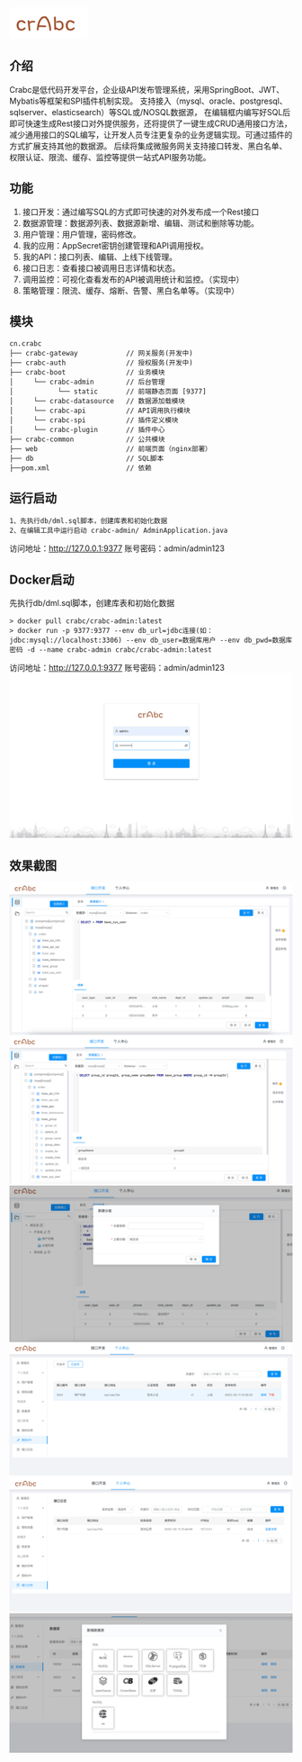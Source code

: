 
![img.png](doc/logo.png)
## 介绍
Crabc是低代码开发平台，企业级API发布管理系统，采用SpringBoot、JWT、Mybatis等框架和SPI插件机制实现。
支持接入（mysql、oracle、postgresql、sqlserver、elasticsearch）等SQL或/NOSQL数据源，
在编辑框内编写好SQL后即可快速生成Rest接口对外提供服务，还将提供了一键生成CRUD通用接口方法，
减少通用接口的SQL编写，让开发人员专注更复杂的业务逻辑实现。可通过插件的方式扩展支持其他的数据源。
后续将集成微服务网关支持接口转发、黑白名单、权限认证、限流、缓存、监控等提供一站式API服务功能。

## 功能
1.  接口开发：通过编写SQL的方式即可快速的对外发布成一个Rest接口
2.  数据源管理：数据源列表、数据源新增、编辑、测试和删除等功能。
3.  用户管理：用户管理，密码修改。
4.  我的应用：AppSecret密钥创建管理和API调用授权。
5.  我的API：接口列表、编辑、上线下线管理。
6.  接口日志：查看接口被调用日志详情和状态。
7.  调用监控：可视化查看发布的API被调用统计和监控。（实现中）
8.  策略管理：限流、缓存、熔断、告警、黑白名单等。（实现中）

## 模块
~~~
cn.crabc    
├── crabc-gateway            // 网关服务(开发中)
├── crabc-auth               // 授权服务(开发中)
├── crabc-boot               // 业务模块
│     └── crabc-admin        // 后台管理
│           └── static       // 前端静态页面 [9377]
│     └── crabc-datasource   // 数据源加载模块
│     └── crabc-api          // API调用执行模块
│     └── crabc-spi          // 插件定义模块
│     └── crabc-plugin       // 插件中心
├── crabc-common             // 公共模块
├── web                      // 前端页面（nginx部署）
├── db                       // SQL脚本
├──pom.xml                   // 依赖
~~~ 
## 运行启动
```
1、先执行db/dml.sql脚本，创建库表和初始化数据
2、在编辑工具中运行启动 crabc-admin/ AdminApplication.java
```
访问地址：http://127.0.0.1:9377
账号密码：admin/admin123

## Docker启动
先执行db/dml.sql脚本，创建库表和初始化数据
```
> docker pull crabc/crabc-admin:latest
> docker run -p 9377:9377 --env db_url=jdbc连接(如：jdbc:mysql://localhost:3306) --env db_user=数据库用户 --env db_pwd=数据库密码 -d --name crabc-admin crabc/crabc-admin:latest
```
访问地址：http://127.0.0.1:9377
账号密码：admin/admin123
![img.png](doc/login.png)
## 效果截图
![img_2.png](doc/img_1.png)
![img_2.png](doc/img_2.png)
![img_3.png](doc/img_3.png)
![img_4.png](doc/img_4.png)
![img_5.png](doc/img_5.png)
![img.png](doc/img_6.png)
